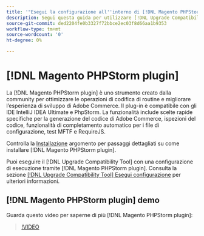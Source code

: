 ```yaml
---
title: '"Esegui la configurazione all''interno di [!DNL Magento PHPStorm plugin]"'
description: Segui questa guida per utilizzare [!DNL Upgrade Compatibility Tool] all'interno del [!DNL Magento PHPStorm plugin].
source-git-commit: ded2204fe0b3327f72bbce2ec03f8d66aa1b9353
workflow-type: tm+mt
source-wordcount: '0'
ht-degree: 0%

---
```



# [!DNL Magento PHPStorm plugin]

La [!DNL Magento PHPStorm plugin] è uno strumento creato dalla community per ottimizzare le operazioni di codifica di routine e migliorare l’esperienza di sviluppo di Adobe Commerce. Il plug-in è compatibile con gli IDE IntelliJ IDEA Ultimate e PhpStorm. La funzionalità include scelte rapide specifiche per la generazione del codice di Adobe Commerce, ispezioni del codice, funzionalità di completamento automatico per i file di configurazione, test MFTF e RequireJS.

Controlla la [Installazione](https://devdocs.magento.com/guides/v2.4/ext-best-practices/phpstorm/installation.html) argomento per passaggi dettagliati su come installare [!DNL Magento PHPStorm plugin].

Puoi eseguire il [!DNL Upgrade Compatibility Tool] con una configurazione di esecuzione tramite [!DNL Magento PHPStorm plugin]. Consulta la sezione [[!DNL Upgrade Compatibility Tool] Esegui configurazione](https://devdocs.magento.com/guides/v2.3/ext-best-practices/phpstorm/uct-run-configuration.html) per ulteriori informazioni.

## [!DNL Magento PHPStorm plugin] demo

Guarda questo video per saperne di più [!DNL Magento PHPStorm plugin]:

>[!VIDEO](https://video.tv.adobe.com/v/340150?quality=12)
